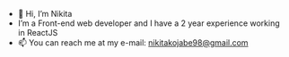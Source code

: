 - 👋 Hi, I’m Nikita
- I’m a Front-end web developer and I have a 2 year experience working in ReactJS
- 📫 You can reach me at my e-mail: nikitakojabe98@gmail.com

<!---
nikita2899/nikita2899 is a ✨ special ✨ repository because its `README.md` (this file) appears on your GitHub profile.
You can click the Preview link to take a look at your changes.
--->
